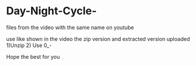 # Day-Night-Cycle-
files from the video with the same name on youtube

use like shown in the video
the zip version and extracted version uploaded
1)Unzip
2) Use 0_-

Hope the best for you 
